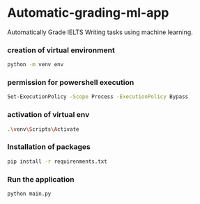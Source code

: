 # Automatic-grading-ml-app
Automatically Grade IELTS Writing tasks using machine learning.


### creation of virtual environment
```bash
python -m venv env
```

### permission for powershell execution
```bash
Set-ExecutionPolicy -Scope Process -ExecutionPolicy Bypass
```

### activation of virtual env
```bash
.\venv\Scripts\Activate 
```

### Installation of packages
```bash
pip install -r requirenments.txt
```
### Run the application

```bash
python main.py
```

